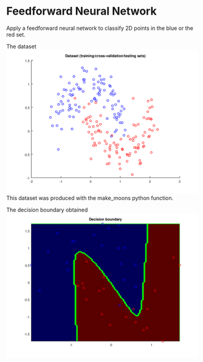 # Feedforward Neural Network
Apply a feedforward neural network to classify 2D points in the blue or the red set.

The dataset
![Dataset](images/dataset.png)
This dataset was produced with the make_moons python function.

The decision boundary obtained
![Decision boundary](images/decision_boundary.png)
